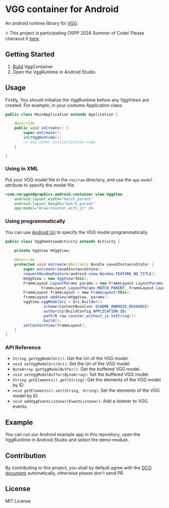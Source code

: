 # VGG container for Android

An android runtime library for [VGG](https://vgg.cool/).

:fire: This project is participating OSPP 2024 Summer of Code! Please checkout it [here](https://summer-ospp.ac.cn/org/prodetail/246540051?lang=en&list=pro).

## Getting Started

1. [Build](https://github.com/verygoodgraphics/vgg_runtime?tab=readme-ov-file#android-building-example) VggContainer.
2. Open the VggRuntime in Android Studio.

## Usage

Firstly, You should initialize the VggRuntime before any VggViews are created. For example, in your costume Application class:

```java
public class MainApplication extends Application {

    @Override
    public void onCreate() {
        super.onCreate();
        initVggRuntime();
        // any other initialization code
    }

}
```

### Using in XML

Put your VGG model file in the `res/raw` directory, and use the `app:model` attribute to specify the model file.

```xml
<com.verygoodgraphics.android.container.view.VggView
    android:layout_width="match_parent"
    android:layout_height="match_parent"
    app:model="@raw/counter_with_js" />
```

### Using programmatically

You can use [Android Uri](https://developer.android.com/reference/android/net/Uri) to specify the VGG model programmatically.

```java
public class VggDemoViewActivity extends Activity {
    
    private VggView mVggView;

    @Override
    protected void onCreate(@Nullable Bundle savedInstanceState) {
        super.onCreate(savedInstanceState);
        requestWindowFeature(android.view.Window.FEATURE_NO_TITLE);
        mVggView = new VggView(this);
        FrameLayout.LayoutParams params = new FrameLayout.LayoutParams(
                FrameLayout.LayoutParams.MATCH_PARENT, FrameLayout.LayoutParams.MATCH_PARENT);
        FrameLayout frameLayout = new FrameLayout(this);
        frameLayout.addView(mVggView, params);
        vggView.vggModelUri = Uri.Builder()
                .scheme(ContentResolver.SCHEME_ANDROID_RESOURCE)
                .authority(BuildConfig.APPLICATION_ID)
                .path(R.raw.counter_without_js.toString())
                .build();
        setContentView(frameLayout);
    }
}
```

### API Reference

- `String getVggModelUri()`: Get the Uri of the VGG model.
- `void setVggModelUri(Uri)`: Set the Uri of the VGG model.
- `ByteArray getVggModelBuffer()`: Get the buffered VGG model.
- `void setVggModelBuffer(ByteArray)`: Set the buffered VGG model.
- `String getElements().get(String)`: Get the elements of the VGG model by ID.
- `void getElements().set(String, String)`: Set the elements of the VGG model by ID.
- `void addVggEventListener(EventListener)`: Add a listener to VGG events.

## Example
You can run our Android example app in this repository, open the VggRuntime in Android Studio and select the demo module.

## Contribution

By contributing to this project, you shall by default agree with the
[DCO document](./DCO) automatically, otherwise please don't send PR.

## License

MIT License
